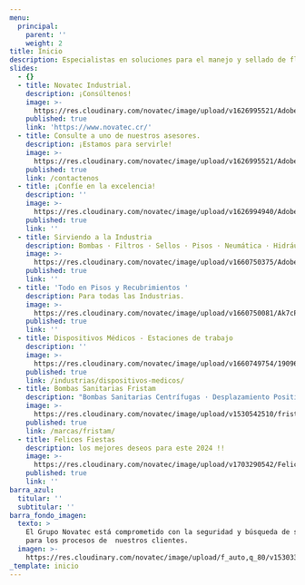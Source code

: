```yaml
---
menu:
  principal:
    parent: ''
    weight: 2
title: Inicio
description: Especialistas en soluciones para el manejo y sellado de fluidos.
slides:
  - {}
  - title: Novatec Industrial.
    description: ¡Consúltenos!
    image: >-
      https://res.cloudinary.com/novatec/image/upload/v1626995521/AdobeStock_68822437_aldhhx.jpg
    published: true
    link: 'https://www.novatec.cr/'
  - title: Consulte a uno de nuestros asesores.
    description: ¡Estamos para servirle!
    image: >-
      https://res.cloudinary.com/novatec/image/upload/v1626995521/AdobeStock_291229954_n3ckuh.jpg
    published: true
    link: /contactenos
  - title: ¡Confíe en la excelencia!
    description: ''
    image: >-
      https://res.cloudinary.com/novatec/image/upload/v1626994940/AdobeStock_301503760_ucdmih.jpg
    published: true
    link: ''
  - title: Sirviendo a la Industria
    description: Bombas · Filtros · Sellos · Pisos · Neumática · Hidráulica
    image: >-
      https://res.cloudinary.com/novatec/image/upload/v1660750375/AdobeStock_297479672_bz6lrk.jpg
    published: true
    link: ''
  - title: 'Todo en Pisos y Recubrimientos '
    description: Para todas las Industrias.
    image: >-
      https://res.cloudinary.com/novatec/image/upload/v1660750081/Ak7cPkg8_xbebqj.jpg
    published: true
    link: ''
  - title: Dispositivos Médicos - Estaciones de trabajo
    description: ''
    image: >-
      https://res.cloudinary.com/novatec/image/upload/v1660749754/19096_1_iqugtk.png
    published: true
    link: /industrias/dispositivos-medicos/
  - title: Bombas Sanitarias Fristam
    description: "Bombas Sanitarias Centrífugas · Desplazamiento Positivas\_·\_Mezcladoras"
    image: >-
      https://res.cloudinary.com/novatec/image/upload/v1530542510/fristam-seal.jpg
    published: true
    link: /marcas/fristam/
  - title: Felices Fiestas
    description: los mejores deseos para este 2024 !!
    image: >-
      https://res.cloudinary.com/novatec/image/upload/v1703290542/Felices_Fiestas_j92dej.png
    published: true
    link: ''
barra_azul:
  titular: ''
  subtitular: ''
barra_fondo_imagen:
  texto: >
    El Grupo Novatec está comprometido con la seguridad y búsqueda de soluciones
    para los procesos de  nuestros clientes.
  imagen: >-
    https://res.cloudinary.com/novatec/image/upload/f_auto,q_80/v1530333582/slide3-dark.jpg
_template: inicio
---
```


